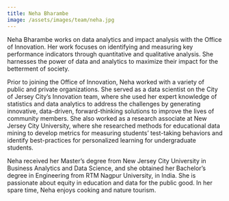 ```yaml
---
title: Neha Bharambe
image: /assets/images/team/neha.jpg
---
```


Neha Bharambe works on data analytics and impact analysis with the Office of Innovation. Her work focuses on identifying and measuring key performance indicators through quantitative and qualitative analysis. She harnesses the power of data and analytics to maximize their impact for the betterment of society.

Prior to joining the Office of Innovation, Neha worked with a variety of public and private organizations. She served as a data scientist on the City of Jersey City’s Innovation team, where she used her expert knowledge of statistics and data analytics to address the challenges by generating innovative, data-driven, forward-thinking solutions to improve the lives of community members. She also worked as a research associate at New Jersey City University, where she researched methods for educational data mining to develop metrics for measuring students’ test-taking behaviors and identify best-practices for personalized learning for undergraduate students.

Neha received her Master’s degree from New Jersey City University in Business Analytics and Data Science, and she obtained her Bachelor’s degree in Engineering from RTM Nagpur University, in India. She is passionate about equity in education and data for the public good. In her spare time, Neha enjoys cooking and nature tourism.
